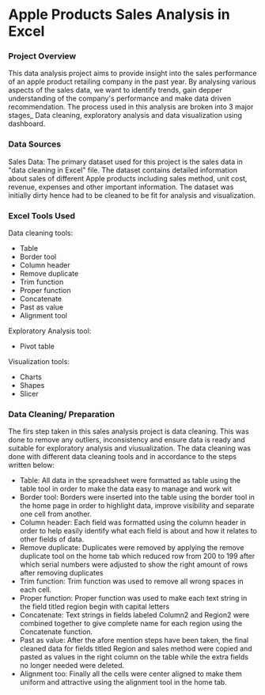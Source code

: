 # Apple Products Sales Analysis in Excel

### Project Overview

This data analysis project aims to provide insight into the sales performance of an apple product retailing company in the past year. By analysing various aspects of the sales data, we want to identify trends, gain depper understanding of the company's performance and make data driven recommendation. The process used in this analysis are broken into 3 major stages_ Data cleaning, exploratory analysis and data visualization using dashboard.

### Data Sources

Sales Data: The primary dataset used for this project is the sales data in "data cleaning in Excel" file. The dataset contains detailed information about sales of different Apple products including sales method, unit cost, revenue, expenses and other important information. The dataset was initially dirty hence had to be cleaned to be fit for analysis and visualization.

### Excel Tools Used


Data cleaning tools:
- Table 
- Border tool 
- Column header 
- Remove duplicate  
- Trim function 
- Proper function 
- Concatenate 
- Past as value 
- Alignment tool

 Exploratory Analysis tool:
 - Pivot table

 Visualization tools:
 - Charts
 - Shapes
 - Slicer


 ### Data Cleaning/ Preparation
 
 
The firs step taken in this sales analysis project is data cleaning. This was done to remove any outliers, inconsistency and ensure data is ready and suitable for exploratory analysis and viusualization. The data cleaning was done with different data cleaning tools and in accordance to the steps written below:
- Table: All data in the spreadsheet were formatted as table using the table tool in order to make the data easy to manage and work wit
- Border tool: Borders were inserted into the table using the border tool in the home page in order to highlight data, improve visibility and separate one cell from another.
- Column header: Each field was formatted using the column header in order to help easily identify what each field is about and how it relates to other fields of data.
- Remove duplicate: Duplicates were removed by applying the remove duplicate tool on the home tab which reduced row from 200 to 199 after which serial numbers were adjusted to show the right amount of rows after removing duplicates
- Trim function: Trim function was used to remove all wrong spaces in each cell.
- Proper function: Proper function was used to make each text string in the field titled region begin with capital letters
- Concatenate: Text strings in fields labeled Column2 and Region2 were combined together to give complete name for each region using the Concatenate function.
- Past as value: After the afore mention steps have been taken, the final cleaned data for fields titled Region and sales method were copied and pasted as values in the right column on the table while the extra fields no longer needed were deleted.
- Alignment too: Finally all the cells were center aligned to make them uniform and attractive using the alignment tool in the home tab.


